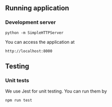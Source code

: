 ## Running application

### Development server

```
python -m SimpleHTTPServer
```

You can access the application at

```
http://localhost:8000
```

## Testing

### Unit tests

We use Jest for unit testing. You can run them by

```
npm run test
```